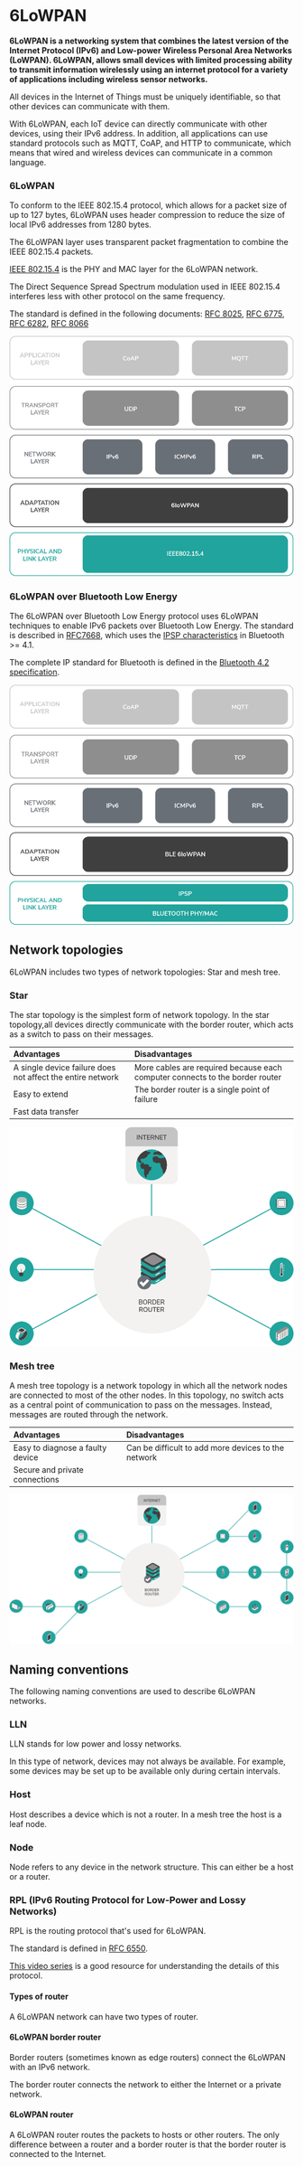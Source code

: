 # 6LoWPAN

**6LoWPAN is a networking system that combines the latest version of the Internet Protocol (IPv6) and Low-power Wireless Personal Area Networks (LoWPAN). 6LoWPAN, allows small devices with limited processing ability to transmit information wirelessly using an internet protocol for a variety of applications including wireless sensor networks.**

All devices in the Internet of Things must be uniquely identifiable, so that other devices can communicate with them.

With 6LoWPAN, each IoT device can directly communicate with other devices, using their IPv6 address. In addition, all applications can use standard protocols such as MQTT, CoAP, and HTTP to communicate, which means that wired and wireless devices can communicate in a common language.

### 6LoWPAN

To conform to the IEEE 802.15.4 protocol, which allows for a packet size of up to 127 bytes, 6LoWPAN uses header compression to reduce the size of local IPv6 addresses from 1280 bytes.

The 6LoWPAN layer uses transparent packet fragmentation to combine the IEEE 802.15.4 packets.

[IEEE 802.15.4](https://standards.ieee.org/standard/802_15_4-2015.html) is the PHY and MAC layer for the 6LoWPAN network. 

The Direct Sequence Spread Spectrum modulation used in IEEE 802.15.4 
interferes less with other protocol on the same frequency.

The standard is defined in the following documents:
[RFC 8025](https://datatracker.ietf.org/doc/rfc8025/), 
[RFC 6775](https://datatracker.ietf.org/doc/rfc6775/), 
[RFC 6282](https://datatracker.ietf.org/doc/rfc6282/), 
[RFC 8066](https://datatracker.ietf.org/doc/rfc8066/)

![6LoWPAN network stack](../images/6LoWPAN.png)

### 6LoWPAN over Bluetooth Low Energy

The 6LoWPAN over Bluetooth Low Energy protocol uses 6LoWPAN techniques to enable IPv6 packets over Bluetooth Low Energy. The standard is described in [RFC7668](https://datatracker.ietf.org/doc/rfc7668/), which uses the 
[IPSP characteristics](https://www.bluetooth.org/docman/handlers/DownloadDoc.ashx?doc_id=296307) in Bluetooth >= 4.1.

The complete IP standard for Bluetooth is defined in the [Bluetooth 4.2 specification](https://www.bluetooth.org/DocMan/handlers/DownloadDoc.ashx?doc_id=286439).

![6LoWPAN over Bluetooth Low Energy network stack](../images/ipv6onnrf51.png)

## Network topologies

6LoWPAN includes two types of network topologies: Star and mesh tree.

### Star

The star topology is the simplest form of network topology. In the star topology,all devices directly communicate with the border router, which acts as a switch to pass on their messages.

|**Advantages**|**Disadvantages**|
|:---------|:------------|
|A single device failure does not affect the entire network|More cables are required because each computer connects to the border router|
|Easy to extend|The border router is a single point of failure|
|Fast data transfer|

![Star network topology](../images/star_topology.png)

### Mesh tree

A mesh tree topology is a network topology in which all the network nodes are connected to most of the other nodes. In this topology, no switch acts as a central point of communication to pass on the messages. Instead, messages are routed through the network.

|**Advantages**|**Disadvantages**|
|:---------|:------------|
|Easy to diagnose a faulty device|Can be difficult to add more devices to the network|
|Secure and private connections|

![Mesh tree network topology](../images/mesh.png)

## Naming conventions

The following naming conventions are used to describe 6LoWPAN networks.

### LLN

LLN stands for low power and lossy networks.

In this type of network, devices may not always be available. For example, some devices may be set up to be available only during certain intervals.

### Host

Host describes a device which is not a router. In a mesh tree the host is a leaf node.

### Node

Node refers to any device in the network structure. This can either be a host or a router. 

### RPL (IPv6 Routing Protocol for Low-Power and Lossy Networks)

RPL is the routing protocol that's used for 6LoWPAN.

The standard is defined in [RFC 6550](https://datatracker.ietf.org/doc/rfc6550/).

[This video series](https://www.youtube.com/watch?v=6AP7p0sbBro&t=45s) is a good resource for understanding the details of this protocol.

#### Types of router

A 6LoWPAN network can have two types of router.

#### 6LoWPAN border router

Border routers (sometimes known as edge routers) connect the 6LoWPAN with an IPv6 network.

The border router connects the network to either the Internet or a private network.

#### 6LoWPAN router

A 6LoWPAN router routes the packets to hosts or other routers. The only difference between a router and a border router is that the border router is connected to the Internet.


